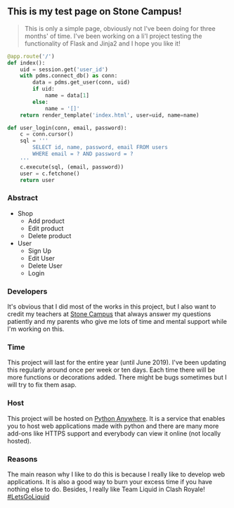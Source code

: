 ## This is my test page on Stone Campus!
>This is only a simple page, obviously not I've been doing for three months' of time.
>I've been working on a li'l project testing the functionality of Flask and Jinja2 and I hope you like it!

``` python
@app.route('/')
def index():
    uid = session.get('user_id')
    with pdms.connect_db() as conn:
        data = pdms.get_user(conn, uid)
        if uid:
            name = data[1]
        else:
            name = '[]'
    return render_template('index.html', user=uid, name=name)
```

``` python
def user_login(conn, email, password):
    c = conn.cursor()
    sql = '''
        SELECT id, name, password, email FROM users
        WHERE email = ? AND password = ?
    '''
    c.execute(sql, (email, password))
    user = c.fetchone()
    return user
```

### Abstract
* Shop
    * Add product
    * Edit product
    * Delete product
* User
    * Sign Up
    * Edit User
    * Delete User
    * Login

### Developers
It's obvious that I did most of the works in this project, but I also want to credit my teachers at [Stone Campus](https://www.stonecampus.net) that always answer my questions patiently and my parents who give me lots of time and mental support while I'm working on this.

### Time
This project will last for the entire year (until June 2019). I've been updating this regularly around once per week or ten days. Each time there will be more functions or decorations added. There might be bugs sometimes but I will try to fix them asap.

### Host
This project will be hosted on [Python Anywhere](https://www.pythonanywhere.com). It is a service that enables you to host web applications made with python and there are many more add-ons like HTTPS support and everybody can view it online (not locally hosted).

### Reasons
The main reason why I like to do this is because I really like to develop web applications. It is also a good way to burn your excess time if you have nothing else to do. Besides, I really like Team Liquid in Clash Royale! [#LetsGoLiquid](https://www.teamliquidpro.com)

